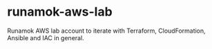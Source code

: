 # runamok-aws-lab
Runamok AWS lab account to iterate with Terraform, CloudFormation, Ansible and IAC in general.
